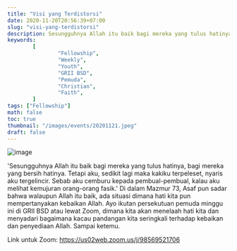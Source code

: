 ```yaml
---
title: "Visi yang Terdistorsi"
date: 2020-11-20T20:56:39+07:00
slug: "visi-yang-terdistorsi"
description: Sesungguhnya Allah itu baik bagi mereka yang tulus hatinya, bagi mereka yang bersih hatinya. Tetapi aku, sedikit lagi maka kakiku terpeleset, nyaris aku tergelincir.
keywords:
        [
                "Fellowship",
                "Weekly",
                "Youth",
                "GRII BSD",
                "Pemuda",
                "Christian",
                "Faith",
        ]
tags: ["Fellowship"]
math: false
toc: true
thumbnail: "/images/events/20201121.jpeg"
draft: false
---
```


![image](/images/events/20201121.jpeg)

'Sesungguhnya Allah itu baik bagi mereka yang tulus hatinya, bagi mereka yang bersih hatinya. Tetapi aku, sedikit lagi maka kakiku terpeleset, nyaris aku tergelincir. Sebab aku cemburu kepada pembual-pembual, kalau aku melihat kemujuran orang-orang fasik.' Di dalam Mazmur 73, Asaf pun sadar bahwa walaupun Allah itu baik, ada situasi dimana hati kita pun mempertanyakan kebaikan Allah. Ayo ikutan persekutuan pemuda minggu ini di GRII BSD atau lewat Zoom, dimana kita akan menelaah hati kita dan menyadari bagaimana kacau pandangan kita seringkali terhadap kebaikan dan penyediaan Allah. Sampai ketemu.

Link untuk Zoom: https://us02web.zoom.us/j/98569521706

